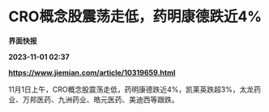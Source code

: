 # CRO概念股震荡走低，药明康德跌近4%
**界面快报**

**2023-11-01 02:37**

**https://www.jiemian.com/article/10319659.html**

11月1日上午，CRO概念股震荡走低，药明康德跌近4%，凯莱英跌超3%，太龙药业、万邦医药、九洲药业、皓元医药、美迪西等跟跌。